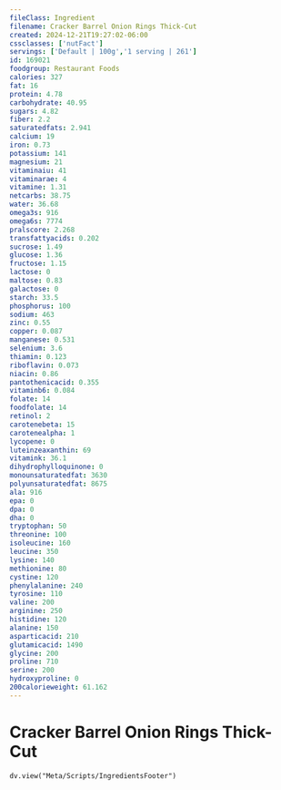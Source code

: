 ```yaml
---
fileClass: Ingredient
filename: Cracker Barrel Onion Rings Thick-Cut
created: 2024-12-21T19:27:02-06:00
cssclasses: ['nutFact']
servings: ['Default | 100g','1 serving | 261']
id: 169021
foodgroup: Restaurant Foods
calories: 327
fat: 16
protein: 4.78
carbohydrate: 40.95
sugars: 4.82
fiber: 2.2
saturatedfats: 2.941
calcium: 19
iron: 0.73
potassium: 141
magnesium: 21
vitaminaiu: 41
vitaminarae: 4
vitamine: 1.31
netcarbs: 38.75
water: 36.68
omega3s: 916
omega6s: 7774
pralscore: 2.268
transfattyacids: 0.202
sucrose: 1.49
glucose: 1.36
fructose: 1.15
lactose: 0
maltose: 0.83
galactose: 0
starch: 33.5
phosphorus: 100
sodium: 463
zinc: 0.55
copper: 0.087
manganese: 0.531
selenium: 3.6
thiamin: 0.123
riboflavin: 0.073
niacin: 0.86
pantothenicacid: 0.355
vitaminb6: 0.084
folate: 14
foodfolate: 14
retinol: 2
carotenebeta: 15
carotenealpha: 1
lycopene: 0
luteinzeaxanthin: 69
vitamink: 36.1
dihydrophylloquinone: 0
monounsaturatedfat: 3630
polyunsaturatedfat: 8675
ala: 916
epa: 0
dpa: 0
dha: 0
tryptophan: 50
threonine: 100
isoleucine: 160
leucine: 350
lysine: 140
methionine: 80
cystine: 120
phenylalanine: 240
tyrosine: 110
valine: 200
arginine: 250
histidine: 120
alanine: 150
asparticacid: 210
glutamicacid: 1490
glycine: 200
proline: 710
serine: 200
hydroxyproline: 0
200calorieweight: 61.162
---
```


# Cracker Barrel Onion Rings Thick-Cut

```dataviewjs
dv.view("Meta/Scripts/IngredientsFooter")
```